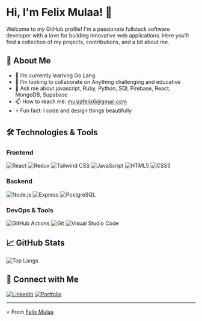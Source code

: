 # Hi, I'm Felix Mulaa! 👋

Welcome to my GitHub profile! I'm a passionate fullstack software developer with a love for building innovative web applications. Here you'll find a collection of my projects, contributions, and a bit about me.

## 🚀 About Me

- 🌱 I’m currently learning Go Lang
- 👯 I’m looking to collaborate on Anything challenging and educative
- 💬 Ask me about javascript, Ruby, Python, SQl, Firebase, React, MongoDB, Supabase
- 📫 How to reach me: mulaafelix6@gmail.com
- ⚡ Fun fact: I code and design things beautifully

## 🛠️ Technologies & Tools

### Frontend
![React](https://img.shields.io/badge/-React-61DAFB?style=flat&logo=react&logoColor=white)
![Redux](https://img.shields.io/badge/-Redux-764ABC?style=flat&logo=redux&logoColor=white)
![Tailwind CSS](https://img.shields.io/badge/-TailwindCSS-38B2AC?style=flat&logo=tailwind-css&logoColor=white)
![JavaScript](https://img.shields.io/badge/-JavaScript-F7DF1E?style=flat&logo=javascript&logoColor=white)
![HTML5](https://img.shields.io/badge/-HTML5-E34F26?style=flat&logo=html5&logoColor=white)
![CSS3](https://img.shields.io/badge/-CSS3-1572B6?style=flat&logo=css3&logoColor=white)

### Backend
![Node.js](https://img.shields.io/badge/-Node.js-339933?style=flat&logo=node.js&logoColor=white)
![Express](https://img.shields.io/badge/-Express-000000?style=flat&logo=express&logoColor=white)
![PostgreSQL](https://img.shields.io/badge/-PostgreSQL-336791?style=flat&logo=postgresql&logoColor=white)

### DevOps & Tools
![GitHub Actions](https://img.shields.io/badge/-GitHub%20Actions-2088FF?style=flat&logo=github-actions&logoColor=white)
![Git](https://img.shields.io/badge/-Git-F05032?style=flat&logo=git&logoColor=white)
![Visual Studio Code](https://img.shields.io/badge/-VS%20Code-007ACC?style=flat&logo=visual-studio-code&logoColor=white)

## 📈 GitHub Stats

![Top Langs](https://github-readme-stats.vercel.app/api/top-langs/?username=felixateya&layout=compact&theme=radical)

## 🔗 Connect with Me

[![LinkedIn](https://img.shields.io/badge/-LinkedIn-0077B5?style=flat&logo=linkedin&logoColor=white)](https://www.linkedin.com/in/felix-mulaa-b53632263)
[![Portfolio](https://img.shields.io/badge/-Portfolio-000000?style=flat&logo=vercel&logoColor=white)](https://mulaafelix.vercel.app)

---

⭐️ From [Felix Mulaa](https://github.com/felixateya)
